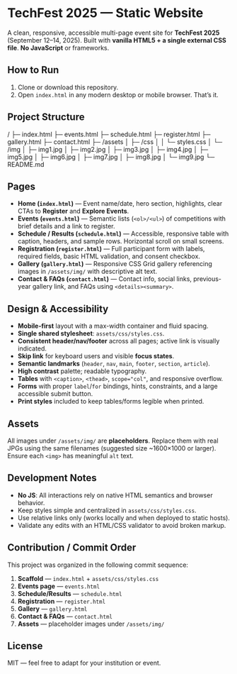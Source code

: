 # TechFest 2025 — Static Website

A clean, responsive, accessible multi-page event site for **TechFest 2025** (September 12–14, 2025). Built with **vanilla HTML5 + a single external CSS file**. **No JavaScript** or frameworks.

## How to Run
1. Clone or download this repository.
2. Open `index.html` in any modern desktop or mobile browser. That’s it.

## Project Structure

/
├─ index.html
├─ events.html
├─ schedule.html
├─ register.html
├─ gallery.html
├─ contact.html
├─ /assets
│  ├─ /css
│  │  └─ styles.css
│  └─ /img
│     ├─ img1.jpg
│     ├─ img2.jpg
│     ├─ img3.jpg
│     ├─ img4.jpg
│     ├─ img5.jpg
│     ├─ img6.jpg
│     ├─ img7.jpg
│     ├─ img8.jpg
│     └─ img9.jpg
└─ README.md


## Pages
- **Home (`index.html`)** — Event name/date, hero section, highlights, clear CTAs to **Register** and **Explore Events**.
- **Events (`events.html`)** — Semantic lists (`<ol>/<ul>`) of competitions with brief details and a link to register.
- **Schedule / Results (`schedule.html`)** — Accessible, responsive table with caption, headers, and sample rows. Horizontal scroll on small screens.
- **Registration (`register.html`)** — Full participant form with labels, required fields, basic HTML validation, and consent checkbox.
- **Gallery (`gallery.html`)** — Responsive CSS Grid gallery referencing images in `/assets/img/` with descriptive alt text.
- **Contact & FAQs (`contact.html`)** — Contact info, social links, previous-year gallery link, and FAQs using `<details><summary>`.

## Design & Accessibility
- **Mobile-first** layout with a max-width container and fluid spacing.
- **Single shared stylesheet**: `assets/css/styles.css`.
- **Consistent header/nav/footer** across all pages; active link is visually indicated.
- **Skip link** for keyboard users and visible **focus states**.
- **Semantic landmarks** (`header`, `nav`, `main`, `footer`, `section`, `article`).
- **High contrast** palette; readable typography.
- **Tables** with `<caption>`, `<thead>`, `scope="col"`, and responsive overflow.
- **Forms** with proper `label`/`for` bindings, hints, constraints, and a large accessible submit button.
- **Print styles** included to keep tables/forms legible when printed.

## Assets
All images under `/assets/img/` are **placeholders**. Replace them with real JPGs using the same filenames (suggested size ~1600×1000 or larger). Ensure each `<img>` has meaningful `alt` text.

## Development Notes
- **No JS**: All interactions rely on native HTML semantics and browser behavior.
- Keep styles simple and centralized in `assets/css/styles.css`.
- Use relative links only (works locally and when deployed to static hosts).
- Validate any edits with an HTML/CSS validator to avoid broken markup.

## Contribution / Commit Order
This project was organized in the following commit sequence:
1. **Scaffold** — `index.html` + `assets/css/styles.css`
2. **Events page** — `events.html`
3. **Schedule/Results** — `schedule.html`
4. **Registration** — `register.html`
5. **Gallery** — `gallery.html`
6. **Contact & FAQs** — `contact.html`
7. **Assets** — placeholder images under `/assets/img/`

## License
MIT — feel free to adapt for your institution or event.
